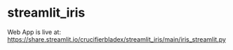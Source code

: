 # streamlit_iris
Web App is live at:
https://share.streamlit.io/crucifierbladex/streamlit_iris/main/iris_streamlit.py
